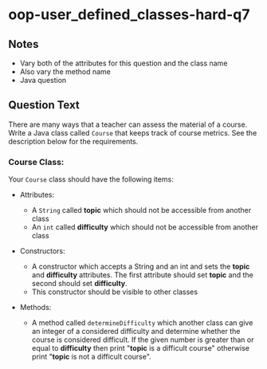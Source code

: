 # oop-user_defined_classes-hard-q7

## Notes

- Vary both of the attributes for this question and the class name
- Also vary the method name
- Java question

## Question Text

There are many ways that a teacher can assess the material of a course. Write a Java class called `Course` that keeps 
track of course metrics. See the description below for the requirements.

### Course Class:

Your `Course` class should have the following items:

- Attributes:
    - A `String` called **topic** which should not be accessible from another class
    - An `int` called **difficulty** which should not be accessible from another class

- Constructors:
    - A constructor which accepts a String and an int and sets the **topic** and **difficulty** attributes. The first 
      attribute should set **topic** and the second should set **difficulty**.
    - This constructor should be visible to other classes

- Methods:
    - A method called `determineDifficulty` which another class can give an integer of a considered difficulty and 
      determine whether the course is considered difficult. If the given number is greater than or equal to **difficulty**
      then print "**topic** is a difficult course" otherwise print "**topic** is not a difficult course".
